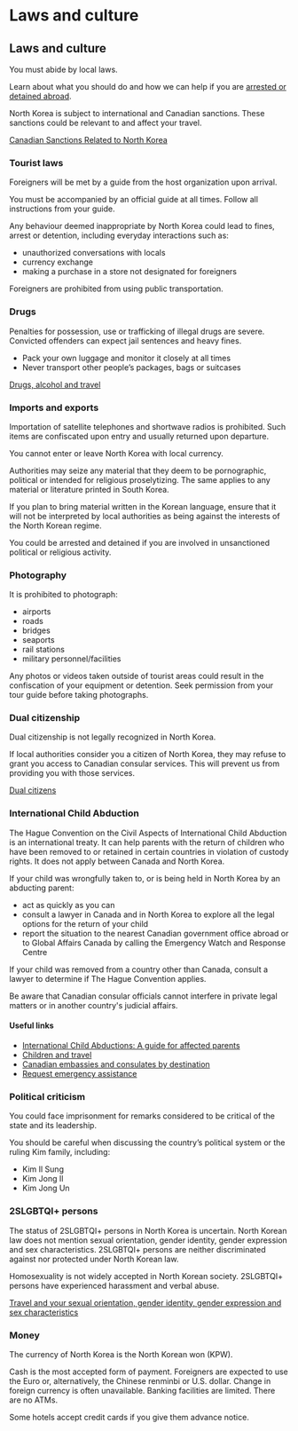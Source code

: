 # Laws and culture

## Laws and culture

You must abide by local laws.

Learn about what you should do and how we can help if you are [arrested or detained abroad](http://travel.gc.ca/assistance/emergency-info/arrest-detention).

North Korea is subject to international and Canadian sanctions. These sanctions could be relevant to and affect your travel.

[Canadian Sanctions Related to North Korea](https://www.international.gc.ca/world-monde/international_relations-relations_internationales/sanctions/korea-coree.aspx?lang=eng)

### Tourist laws

Foreigners will be met by a guide from the host organization upon arrival.

You must be accompanied by an official guide at all times. Follow all instructions from your guide.

Any behaviour deemed inappropriate by North Korea could lead to fines, arrest or detention, including everyday interactions such as:

* unauthorized conversations with locals
* currency exchange
* making a purchase in a store not designated for foreigners

Foreigners are prohibited from using public transportation.

### Drugs

Penalties for possession, use or trafficking of illegal drugs are severe. Convicted offenders can expect jail sentences and heavy fines.

* Pack your own luggage and monitor it closely at all times
* Never transport other people’s packages, bags or suitcases

[Drugs, alcohol and travel](https://travel.gc.ca/travelling/health-safety/drugs)

### Imports and exports

Importation of satellite telephones and shortwave radios is prohibited. Such items are confiscated upon entry and usually returned upon departure.

You cannot enter or leave North Korea with local currency.

Authorities may seize any material that they deem to be pornographic, political or intended for religious proselytizing. The same applies to any material or literature printed in South Korea.

If you plan to bring material written in the Korean language, ensure that it will not be interpreted by local authorities as being against the interests of the North Korean regime.

You could be arrested and detained if you are involved in unsanctioned political or religious activity.

### Photography

It is prohibited to photograph:

* airports
* roads
* bridges
* seaports
* rail stations
* military personnel/facilities

Any photos or videos taken outside of tourist areas could result in the confiscation of your equipment or detention. Seek permission from your tour guide before taking photographs.

### Dual citizenship

Dual citizenship is not legally recognized in North Korea.

If local authorities consider you a citizen of North Korea, they may refuse to grant you access to Canadian consular services. This will prevent us from providing you with those services.

[Dual citizens](https://travel.gc.ca/travelling/documents/dual-citizenship)

### International Child Abduction

The Hague Convention on the Civil Aspects of International Child Abduction is an international treaty. It can help parents with the return of children who have been removed to or retained in certain countries in violation of custody rights. It does not apply between Canada and North Korea.

If your child was wrongfully taken to, or is being held in North Korea by an abducting parent:

* act as quickly as you can
* consult a lawyer in Canada and in North Korea to explore all the legal options for the return of your child
* report the situation to the nearest Canadian government office abroad or to Global Affairs Canada by calling the Emergency Watch and Response Centre

If your child was removed from a country other than Canada, consult a lawyer to determine if The Hague Convention applies.

Be aware that Canadian consular officials cannot interfere in private legal matters or in another country's judicial affairs.

#### Useful links

* [International Child Abductions: A guide for affected parents](https://travel.gc.ca/travelling/publications/international-child-abductions)
* [Children and travel](https://travel.gc.ca/travelling/children)
* [Canadian embassies and consulates by destination](https://travel.gc.ca/assistance/embassies-consulates)
* [Request emergency assistance](https://travel.gc.ca/assistance/emergency-assistance)

### Political criticism

You could face imprisonment for remarks considered to be critical of the state and its leadership.

You should be careful when discussing the country’s political system or the ruling Kim family, including:

* Kim Il Sung
* Kim Jong Il
* Kim Jong Un

### 2SLGBTQI+ persons

The status of 2SLGBTQI+ persons in North Korea is uncertain. North Korean law does not mention sexual orientation, gender identity, gender expression and sex characteristics. 2SLGBTQI+ persons are neither discriminated against nor protected under North Korean law.

Homosexuality is not widely accepted in North Korean society. 2SLGBTQI+ persons have experienced harassment and verbal abuse.

[Travel and your sexual orientation, gender identity, gender expression and sex characteristics](https://travel.gc.ca/travelling/health-safety/lgbt-travel)

### Money

The currency of North Korea is the North Korean won (KPW).

Cash is the most accepted form of payment. Foreigners are expected to use the Euro or, alternatively, the Chinese renminbi or U.S. dollar. Change in foreign currency is often unavailable. Banking facilities are limited. There are no ATMs.

Some hotels accept credit cards if you give them advance notice.